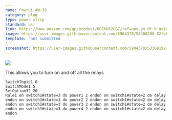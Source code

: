 ```yaml
---
name: Powrui AW-39
category: plug
type: power strip
standard: us
link: https://www.amazon.com/gp/product/B07KK62GB7/ref=ppx_yo_dt_b_asin_title_o00_s00?ie=UTF8&psc=1
image: https://user-images.githubusercontent.com/5904370/53308200-82fbb400-389f-11e9-80a8-6686b28539d4.png
template: 'not submitted
'
screenshot: https://user-images.githubusercontent.com/5904370/53308192-72e3d480-389f-11e9-9e7b-bc25fd5eb5f6.png
---
```

![](https://user-images.githubusercontent.com/5904370/53308192-72e3d480-389f-11e9-9e7b-bc25fd5eb5f6.png)

This allows you to turn on and off all the relays

```
SwitchTopic1 0
SwitchMode1 5
SetOption32 20
Rule1 on switch1#state=3 do power1 2 endon on switch1#state=2 do delay endon on switch1#state=3 do power2 2 endon on switch1#state=2 do delay endon on switch1#state=3 do power3 2 endon on switch1#state=2 do delay endon on switch1#state=3 do power4 2 endon on switch1#state=2 do delay endon
```
